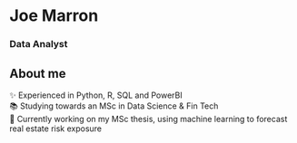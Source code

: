 <h1 align="left">Joe Marron</h1>


**<h3 align="left">Data Analyst</h3>**

###

<h2 align="left">About me</h2>

<p align="left">✨ Experienced in Python, R, SQL and PowerBI <br>📚 Studying towards an MSc in Data Science & Fin Tech<br>🎯 Currently working on my MSc thesis, using machine learning to forecast real estate risk exposure</p>

###
